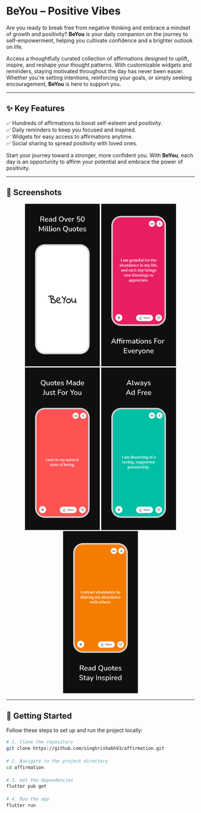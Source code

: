 # BeYou – Positive Vibes

Are you ready to break free from negative thinking and embrace a mindset of growth and positivity? **BeYou** is your daily companion on the journey to self-empowerment, helping you cultivate confidence and a brighter outlook on life.

Access a thoughtfully curated collection of affirmations designed to uplift, inspire, and reshape your thought patterns. With customizable widgets and reminders, staying motivated throughout the day has never been easier. Whether you're setting intentions, reinforcing your goals, or simply seeking encouragement, **BeYou** is here to support you.

---

## ✨ Key Features
✅ Hundreds of affirmations to boost self-esteem and positivity.  
✅ Daily reminders to keep you focused and inspired.  
✅ Widgets for easy access to affirmations anytime.  
✅ Social sharing to spread positivity with loved ones.  

Start your journey toward a stronger, more confident you. With **BeYou**, each day is an opportunity to affirm your potential and embrace the power of positivity.  

---

## 📱 Screenshots

<p align="center">
  <img src="https://github.com/singhrishabh93/affirmation/blob/main/screenshots/1.png" alt="Screen 1" width="200"/>
  <img src="https://github.com/singhrishabh93/affirmation/blob/main/screenshots/2.png" alt="Screen 2" width="200"/>
  <img src="https://github.com/singhrishabh93/affirmation/blob/main/screenshots/3.png" alt="Screen 3" width="200"/>
  <img src="https://github.com/singhrishabh93/affirmation/blob/main/screenshots/4.png" alt="Screen 4" width="200"/>
  <img src="https://github.com/singhrishabh93/affirmation/blob/main/screenshots/5.png" alt="Screen 5" width="200"/>
</p>

---

## 🚀 Getting Started

Follow these steps to set up and run the project locally:

```bash
# 1. Clone the repository
git clone https://github.com/singhrishabh93/affirmation.git

# 2. Navigate to the project directory
cd affirmation

# 3. Get the dependencies
flutter pub get

# 4. Run the app
flutter run

